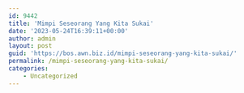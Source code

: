 ```yaml
---
id: 9442
title: 'Mimpi Seseorang Yang Kita Sukai'
date: '2023-05-24T16:39:11+00:00'
author: admin
layout: post
guid: 'https://bos.awn.biz.id/mimpi-seseorang-yang-kita-sukai/'
permalink: /mimpi-seseorang-yang-kita-sukai/
categories:
    - Uncategorized
---
```


